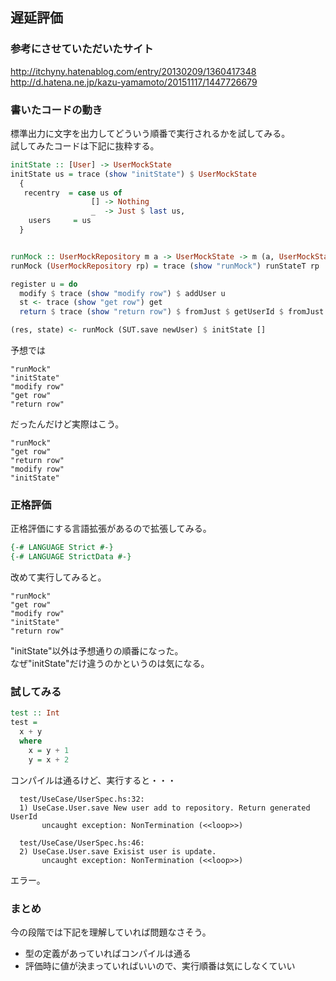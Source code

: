 ## 遅延評価

### 参考にさせていただいたサイト

http://itchyny.hatenablog.com/entry/20130209/1360417348
http://d.hatena.ne.jp/kazu-yamamoto/20151117/1447726679

### 書いたコードの動き

標準出力に文字を出力してどういう順番で実行されるかを試してみる。  
試してみたコードは下記に抜粋する。
```hs
initState :: [User] -> UserMockState
initState us = trace (show "initState") $ UserMockState
  {
   recentry  = case us of
                  [] -> Nothing
                  _  -> Just $ last us,
    users     = us
  }


runMock :: UserMockRepository m a -> UserMockState -> m (a, UserMockState)
runMock (UserMockRepository rp) = trace (show "runMock") runStateT rp

register u = do
  modify $ trace (show "modify row") $ addUser u
  st <- trace (show "get row") get
  return $ trace (show "return row") $ fromJust $ getUserId $ fromJust $ recentry st

(res, state) <- runMock (SUT.save newUser) $ initState []
```

予想では
```
"runMock"
"initState"
"modify row"
"get row"
"return row"
```
だったんだけど実際はこう。
```
"runMock"
"get row"
"return row"
"modify row"
"initState"
```

### 正格評価

正格評価にする言語拡張があるので拡張してみる。
```hs
{-# LANGUAGE Strict #-}
{-# LANGUAGE StrictData #-}
```

改めて実行してみると。
```
"runMock"
"get row"
"modify row"
"initState"
"return row"
```
"initState"以外は予想通りの順番になった。  
なぜ"initState"だけ違うのかというのは気になる。

### 試してみる

```hs
test :: Int
test =
  x + y
  where
    x = y + 1
    y = x + 2
```

コンパイルは通るけど、実行すると・・・
```
  test/UseCase/UserSpec.hs:32:
  1) UseCase.User.save New user add to repository. Return generated UserId
       uncaught exception: NonTermination (<<loop>>)

  test/UseCase/UserSpec.hs:46:
  2) UseCase.User.save Exisist user is update.
       uncaught exception: NonTermination (<<loop>>)
```
エラー。


### まとめ

今の段階では下記を理解していれば問題なさそう。

- 型の定義があっていればコンパイルは通る
- 評価時に値が決まっていればいいので、実行順番は気にしなくていい
